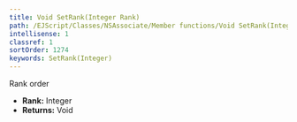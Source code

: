 ```yaml
---
title: Void SetRank(Integer Rank)
path: /EJScript/Classes/NSAssociate/Member functions/Void SetRank(Integer p_0)
intellisense: 1
classref: 1
sortOrder: 1274
keywords: SetRank(Integer)
---
```



Rank order



* **Rank:** Integer
* **Returns:** Void


